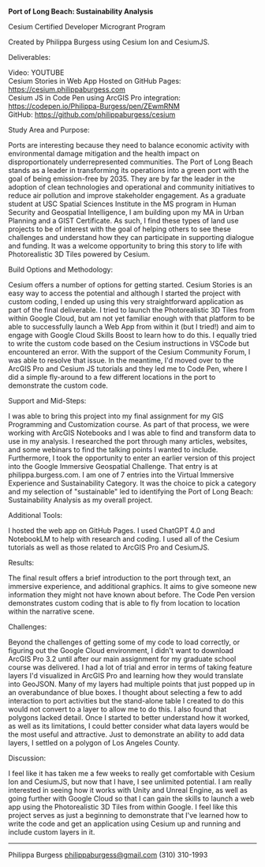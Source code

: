 <b>Port of Long Beach: Sustainability Analysis</b>

Cesium Certified Developer Microgrant Program 

Created by Philippa Burgess using Cesium Ion and CesiumJS. 

Deliverables: <br>

Video: YOUTUBE <br>
Cesium Stories in Web App Hosted on GitHub Pages: https://cesium.philippaburgess.com <br>
Cesium JS in Code Pen using ArcGIS Pro integration: https://codepen.io/Philippa-Burgess/pen/ZEwmRNM <br>
GitHub: https://github.com/philippaburgess/cesium <br>

Study Area and Purpose: 

Ports are interesting because they need to balance economic activity with environmental damage mitigation and the health impact on disproportionately underrepresented communities. The Port of Long Beach stands as a leader in transforming its operations into a green port with the goal of being emission-free by 2035. They are by far the leader in the adoption of clean technologies and operational and community initiatives to reduce air pollution and improve stakeholder engagement. As a graduate student at USC Spatial Sciences Institute in the MS program in Human Security and Geospatial Intelligence, I am building upon my MA in Urban Planning and a GIST Certificate. As such, I find these types of land use projects to be of interest with the goal of helping others to see these challenges and understand how they can participate in supporting dialogue and funding. It was a welcome opportunity to bring this story to life with Photorealistic 3D Tiles powered by Cesium. 

Build Options and Methodology: 

Cesium offers a number of options for getting started. Cesium Stories is an easy way to access the potential and although I started the project with custom coding, I ended up using this very straightforward application as part of the final deliverable. I tried to launch the Photorealistic 3D Tiles from within Google Cloud, but am not yet familiar enough with that platform to be able to successfully launch a Web App from within it (but I tried!) and aim to engage with Google Cloud Skills Boost to learn how to do this. I equally tried to write the custom code based on the Cesium instructions in VSCode but encountered an error. With the support of the Cesium Community Forum, I was able to resolve that issue. In the meantime, I'd moved over to the ArcGIS Pro and Cesium JS tutorials and they led me to Code Pen, where I did a simple fly-around to a few different locations in the port to demonstrate the custom code. 

Support and Mid-Steps:

I was able to bring this project into my final assignment for my GIS Programming and Customization course. As part of that process, we were working with ArcGIS Notebooks and I was able to find and transform data to use in my analysis. I researched the port through many articles, websites, and some webinars to find the talking points I wanted to include. Furthermore, I took the opportunity to enter an earlier version of this project into the Google Immersive Geospatial Challenge. That entry is at philippa.burgess.com. I am one of 7 entries into the Virtual Immersive Experience and Sustainability Category. It was the choice to pick a category and my selection of "sustainable" led to identifying the Port of Long Beach: Sustainability Analysis as my overall project.

Additional Tools: 

I hosted the web app on GitHub Pages. I used ChatGPT 4.0 and NotebookLM to help with research and coding. I used all of the Cesium tutorials as well as those related to ArcGIS Pro and CesiumJS.

Results: 

The final result offers a brief introduction to the port through text, an immersive experience, and additional graphics. It aims to give someone new information they might not have known about before. The Code Pen version demonstrates custom coding that is able to fly from location to location within the narrative scene. 

Challenges: 

Beyond the challenges of getting some of my code to load correctly, or figuring out the Google Cloud environment, I didn't want to download ArcGIS Pro 3.2 until after our main assignment for my graduate school course was delivered. I had a lot of trial and error in terms of taking feature layers I'd visualized in ArcGIS Pro and learning how they would translate into GeoJSON. Many of my layers had multiple points that just popped up in an overabundance of blue boxes. I thought about selecting a few to add interaction to port activities but the stand-alone table I created to do this would not convert to a layer to allow me to do this. I also found that polygons lacked detail. Once I started to better understand how it worked, as well as its limitations, I could better consider what data layers would be the most useful and attractive. Just to demonstrate an ability to add data layers, I settled on a polygon of Los Angeles County. 

Discussion: 

I feel like it has taken me a few weeks to really get comfortable with Cesium Ion and CesiumJS, but now that I have, I see unlimited potential. I am really interested in seeing how it works with Unity and Unreal Engine, as well as going further with Google Cloud so that I can gain the skills to launch a web app using the Photorealistic 3D Tiles from within Google. I feel like this project serves as just a beginning to demonstrate that I've learned how to write the code and get an application using Cesium up and running and include custom layers in it. 

___

Philippa Burgess 
philippaburgess@gmail.com 
(310) 310-1993 
